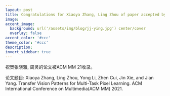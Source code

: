 ```yaml
---
layout: post
title: Congratulations for Xiaoya Zhang, Ling Zhou of paper accepted by ACM MM 21!
image: 
accent_image:
  background: url('/assets/img/blog/jj-ying.jpg') center/cover
  overlay: false
accent_color: '#ccc'
theme_color: '#ccc'
description:
invert_sidebar: true
---
```


祝贺张晓雅, 周灵的论文被ACM MM 21收录。

论文题目: Xiaoya Zhang, Ling Zhou, Yong Li, Zhen Cui, Jin Xie, and Jian Yang. Transfer Vision Patterns for Multi-Task Pixel Learning. ACM International Conference on Multimedia(ACM MM) 2021.

